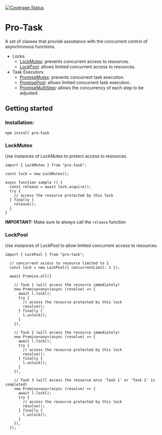 [![Coverage Status](https://coveralls.io/repos/github/alan-plus/pro-task/badge.svg?branch=development)](https://coveralls.io/github/alan-plus/pro-task?branch=development)
# Pro-Task
A set of classes that provide assistance with the concurrent control of asynchronous functions.
- Locks
  - [LockMutex](#LockMutex): prevents concurrent access to resources.
  - [LockPool](#LockPool): allows limited concurrent access to resources.
- Task Executors
  - [PromiseMutex](#PromiseMutex): prevents concurrent task execution.
  - [PromisePool](#PromisePool): allows limited concurrent task execution.
  - [PromiseMultiStep](#PromiseMultiStep): allows the concurrency of each step to be adjusted.

## Getting started
### Installation:
```
npm install pro-task
```

### LockMutex
Use instances of LockMutex to protect access to resources.
```
import { LockMutex } from "pro-task";

const lock = new LockMutex();

async function sample () {
  const release = await lock.acquire();
  try {
    // access the resource protected by this lock
  } finally {
    release();
  }
}
```
**IMPORTANT:** Make sure to always call the `release` function
### LockPool
Use instances of LockPool to allow limited concurrent access to resources.

```
import { LockPool } from "pro-task";

  // concurrent access to resource limited to 2
  const lock = new LockPool({ concurrentLimit: 2 }); 

  await Promise.all([
    
    // Task 1 (will access the resource immediately)
    new Promise<any>(async (resolve) => {
      await l.lock();
      try {
        // access the resource protected by this lock
        resolve();
      } finally {
        l.unlock();
      }
    }),

    // Task 2 (will access the resource immediately)
    new Promise<any>(async (resolve) => {
      await l.lock();
      try {
        // access the resource protected by this lock
        resolve();
      } finally {
        l.unlock();
      }
    }),

    // Task 3 (will access the resource once 'Task 1' or 'Task 2' is completed)
    new Promise<any>(async (resolve) => {
      await l.lock();
      try {
        // access the resource protected by this lock
        resolve();
      } finally {
        l.unlock();
      }
    }),
  ]);
```